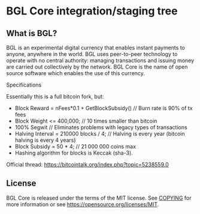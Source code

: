 BGL Core integration/staging tree
=====================================

What is BGL?
----------------

BGL is an experimental digital currency that enables instant payments to
anyone, anywhere in the world. BGL uses peer-to-peer technology to operate
with no central authority: managing transactions and issuing money are carried
out collectively by the network. BGL Core is the name of open source
software which enables the use of this currency.

Specifications

Essentially this is a full bitcoin fork, but:
* Block Reward = nFees*0.1 + GetBlockSubsidy()    // Burn rate is 90% of tx fees
* Block Weight <= 400,000;                        // 10 times smaller than bitcoin
* 100% Segwit                                     // Eliminates problems with legacy types of transactions
* Halving Interval = 210000 blocks / 4;           // Halving is every year (bitcoin halving is every 4 years)
* Block Subsidy = 50 * 4;                         // 21 000 000 coins max
* Hashing algorithm for blocks is Keccak (sha-3).

Official thread: https://bitcointalk.org/index.php?topic=5238559.0

License
-------

BGL Core is released under the terms of the MIT license. See [COPYING](COPYING) for more
information or see https://opensource.org/licenses/MIT.
